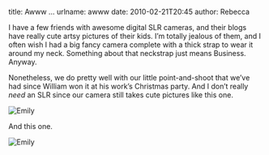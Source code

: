 title: Awww &hellip;
urlname: awww
date: 2010-02-21T20:45
author: Rebecca

I have a few friends with awesome digital SLR cameras, and their blogs have
really cute artsy pictures of their kids. I&#x02bc;m totally jealous of them,
and I often wish I had a big fancy camera complete with a thick strap to wear it
around my neck. Something about that neckstrap just means Business. Anyway.

Nonetheless, we do pretty well with our little point-and-shoot that we&#x02bc;ve
had since William won it at his work&#x02bc;s Christmas party. And I
don&#x02bc;t really *need* an SLR since our camera still takes cute pictures
like this one.

![Emily][a]

[a]: {static}/images/2010-02-17-emily-01.jpg

And this one.

![Emily][b]

[b]: {static}/images/2010-02-09-emily-01.jpg
